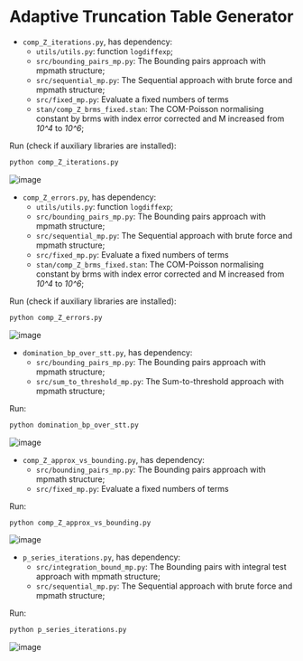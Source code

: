 # Adaptive Truncation Table Generator

- `comp_Z_iterations.py`, has dependency:
  - `utils/utils.py`: function `logdiffexp`;
  - `src/bounding_pairs_mp.py`: The Bounding pairs approach with mpmath structure;
  - `src/sequential_mp.py`: The Sequential approach with brute force and mpmath structure;
  - `src/fixed_mp.py`: Evaluate a fixed numbers of terms
  - `stan/comp_Z_brms_fixed.stan`: The COM-Poisson normalising constant by brms with index error corrected and M increased from _10^4_ to _10^6_;

Run (check if auxiliary libraries are installed):
```bash
python comp_Z_iterations.py
```

![image](https://github.com/user-attachments/assets/0455d6f9-36d7-4713-80b4-26bfb2e95ef9)


- `comp_Z_errors.py`, has dependency:
  - `utils/utils.py`: function `logdiffexp`;
  - `src/bounding_pairs_mp.py`: The Bounding pairs approach with mpmath structure;
  - `src/sequential_mp.py`: The Sequential approach with brute force and mpmath structure;
  - `src/fixed_mp.py`: Evaluate a fixed numbers of terms
  - `stan/comp_Z_brms_fixed.stan`: The COM-Poisson normalising constant by brms with index error corrected and M increased from _10^4_ to _10^6_;

Run (check if auxiliary libraries are installed):
```bash
python comp_Z_errors.py
```
![image](https://github.com/user-attachments/assets/1c944657-f6f2-4221-a7ef-16af12c7c9db)



- `domination_bp_over_stt.py`, has dependency:
  - `src/bounding_pairs_mp.py`: The Bounding pairs approach with mpmath structure;
  - `src/sum_to_threshold_mp.py`: The Sum-to-threshold approach with mpmath structure;

Run:

```bash
python domination_bp_over_stt.py
```

![image](https://github.com/user-attachments/assets/b3a2b72a-5471-40ce-8ab2-82f271a20f0b)

- `comp_Z_approx_vs_bounding.py`, has dependency:
  - `src/bounding_pairs_mp.py`: The Bounding pairs approach with mpmath structure;
  - `src/fixed_mp.py`: Evaluate a fixed numbers of terms

Run:

```bash
python comp_Z_approx_vs_bounding.py
```

![image](https://github.com/user-attachments/assets/2fd09dd4-2287-4a0c-8a46-4270566a5897)

- `p_series_iterations.py`, has dependency:
  - `src/integration_bound_mp.py`: The Bounding pairs with integral test approach with mpmath structure;
  - `src/sequential_mp.py`: The Sequential approach with brute force and mpmath structure;


Run:

```bash
python p_series_iterations.py
```

![image](https://github.com/user-attachments/assets/50331758-2663-411b-83ca-ed1f5fcdd2ef)
